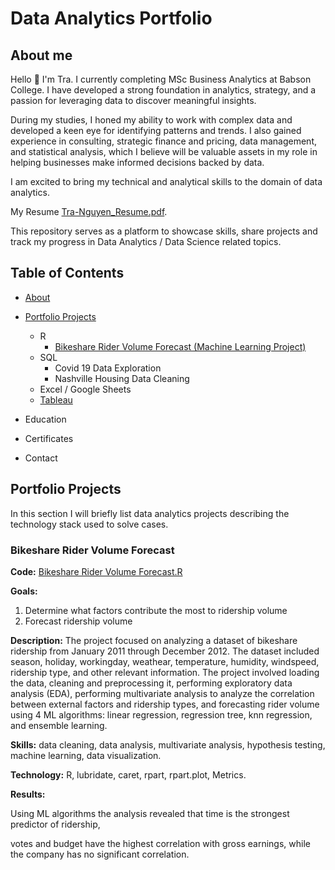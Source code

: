 # Data Analytics Portfolio
<a name="about"></a>
## About me

Hello 👋 I'm Tra. I currently completing MSc Business Analytics at Babson College. I have developed a strong foundation in analytics, strategy, and a passion for leveraging data to discover meaningful insights. 

During my studies, I honed my ability to work with complex data and developed a keen eye for identifying patterns and trends. I also gained experience in consulting, strategic finance and pricing, data management, and statistical analysis, which I believe will be valuable assets in my role in helping businesses make informed decisions backed by data.

I am excited to bring my technical and analytical skills to the domain of data analytics.

My Resume [Tra-Nguyen_Resume.pdf](Tra-Nguyen_Resume.pdf).

This repository serves as a platform to showcase skills, share projects and track my progress in Data Analytics / Data Science related topics.

## Table of Contents

- [About](#about)

- [Portfolio Projects](#portfolio-projects)
  - R
    - [Bikeshare Rider Volume Forecast (Machine Learning Project)](#bikeshare)
  - SQL
    - Covid 19 Data Exploration
    - Nashville Housing Data Cleaning
  - Excel / Google Sheets
  - [Tableau](https://public.tableau.com/app/profile/tung.le1094)
  
- Education

- Certificates

- Contact

<a name="portfolio-projects"></a>
## Portfolio Projects
In this section I will briefly list data analytics projects describing the technology stack used to solve cases.
<a name="bikeshare"></a>
### Bikeshare Rider Volume Forecast
**Code:** [Bikeshare Rider Volume Forecast.R](https://github.com/tungble/Machine-Learning-in-R/blob/d700dc991641a42c4055539eb8a6e9b34d27cc4b/Bikeshare%20Rider%20Volume%20Forecast.R)

**Goals:** 
1. Determine what factors contribute the most to ridership volume
2. Forecast ridership volume

**Description:** The project focused on analyzing a dataset of bikeshare ridership from January 2011 through December 2012. The dataset included season, holiday, workingday, weathear, temperature, humidity, windspeed, ridership type, and other relevant information. The project involved loading the data, cleaning and preprocessing it, performing exploratory data analysis (EDA), performing multivariate analysis to analyze the correlation between external factors and ridership types, and forecasting rider volume using 4 ML algorithms: linear regression, regression tree, knn regression, and ensemble learning. 

**Skills:** data cleaning, data analysis, multivariate analysis, hypothesis testing, machine learning, data visualization.

**Technology:** R, lubridate, caret, rpart, rpart.plot, Metrics.

**Results:** 

Using ML algorithms the analysis revealed that time is the strongest predictor of ridership, 

votes and budget have the highest correlation with gross earnings, while the company has no significant correlation.
